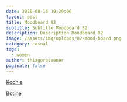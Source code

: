 ```yaml
---
date: 2020-08-15 19:29:06
layout: post
title: Moodboard 82
subtitle: Subtitle Moodboard 82
description: Description Moodboard 82
image: /assets/img/uploads/82-mood-board.png
category: casual
tags:
  - women
author: thiagorossener
paginate: false
---
```

[Rochie](http://bit.do/fHxqj)

[Botine](http://bit.do/fHxqn)